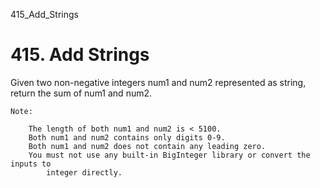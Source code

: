 415_Add_Strings
# 415. Add Strings

Given two non-negative integers num1 and num2 represented as
        string, return the sum of num1 and num2.

    Note:
    
        The length of both num1 and num2 is < 5100.
        Both num1 and num2 contains only digits 0-9.
        Both num1 and num2 does not contain any leading zero.
        You must not use any built-in BigInteger library or convert the inputs to
            integer directly.